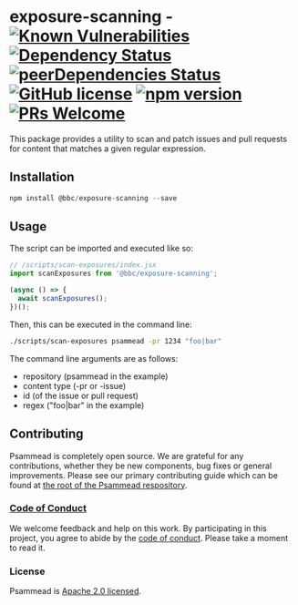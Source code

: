 # exposure-scanning - [![Known Vulnerabilities](https://snyk.io/test/github/bbc/psammead/badge.svg?targetFile=packages%2Futilities%2Fexposure-scanning%2Fpackage.json)](https://snyk.io/test/github/bbc/psammead?targetFile=packages%2Futilities%2Fexposure-scanning%2Fpackage.json) [![Dependency Status](https://david-dm.org/bbc/psammead.svg?path=packages/utilities/exposure-scanning)](https://david-dm.org/bbc/psammead?path=packages/utilities/exposure-scanning) [![peerDependencies Status](https://david-dm.org/bbc/psammead/peer-status.svg?path=packages/utilities/exposure-scanning)](https://david-dm.org/bbc/psammead?path=packages/utilities/exposure-scanning&type=peer) [![GitHub license](https://img.shields.io/badge/license-Apache%202.0-blue.svg)](https://github.com/bbc/psammead/blob/latest/LICENSE) [![npm version](https://img.shields.io/npm/v/@bbc/exposure-scanning.svg)](https://www.npmjs.com/package/@bbc/exposure-scanning) [![PRs Welcome](https://img.shields.io/badge/PRs-welcome-brightgreen.svg)](https://github.com/bbc/psammead/blob/latest/CONTRIBUTING.md)

This package provides a utility to scan and patch issues and pull requests for content that matches a given regular expression.


## Installation

```jsx
npm install @bbc/exposure-scanning --save
```

## Usage

The script can be imported and executed like so:

```jsx
// /scripts/scan-exposures/index.jsx
import scanExposures from '@bbc/exposure-scanning';

(async () => {
  await scanExposures();
})();
```

Then, this can be executed in the command line:

```sh
./scripts/scan-exposures psammead -pr 1234 "foo|bar"
```

The command line arguments are as follows:
 - repository (psammead in the example)
 - content type (-pr or -issue)
 - id (of the issue or pull request)
 - regex ("foo|bar" in the example)

## Contributing

Psammead is completely open source. We are grateful for any contributions, whether they be new components, bug fixes or general improvements. Please see our primary contributing guide which can be found at [the root of the Psammead respository](https://github.com/bbc/psammead/blob/latest/CONTRIBUTING.md).

### [Code of Conduct](https://github.com/bbc/psammead/blob/latest/CODE_OF_CONDUCT.md)

We welcome feedback and help on this work. By participating in this project, you agree to abide by the [code of conduct](https://github.com/bbc/psammead/blob/latest/CODE_OF_CONDUCT.md). Please take a moment to read it.

### License

Psammead is [Apache 2.0 licensed](https://github.com/bbc/psammead/blob/latest/LICENSE).
